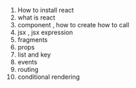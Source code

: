 1. How to install react 
2. what is react
3. component , how to create how to call 
4. jsx , jsx expression
5. fragments 
6. props
7. list and key 
8. events
9. routing 
10. conditional rendering